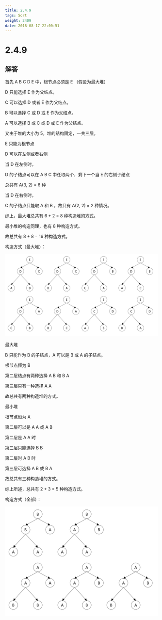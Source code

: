 ```yaml
---
title: 2.4.9
tags: Sort
weight: 2409
date: 2018-08-17 22:00:51
---
```


# 2.4.9


## 解答

首先 A B C D E 中，根节点必须是 E （假设为最大堆）

D 只能选择 E 作为父结点。

C 可以选择 D 或者 E 作为父结点。

B 可以选择 C 或 D 或 E 作为父结点。

A 可以选择 B 或 C 或 D 或 E 作为父结点。

又由于堆的大小为 5，堆的结构固定，一共三层。

E 只能为根节点

D 可以在左侧或者右侧

当 D 在左侧时，

D 的子结点可以在 A B C 中任取两个，剩下一个当 E 的右侧子结点

总共有 A(3, 2) = 6 种

当 D 在右侧时，

C 的子结点只能取 A 和 B ，故只有 A(2, 2) = 2 种情况。

综上，最大堆总共有 6 + 2 = 8 种构造堆的方式。

最小堆的构造同理，也有 8 种构造方式。

故总共有 8 + 8 = 16 种构造方式。

构造方式（最大堆）：

![](/resources/2-4-9/1.png)

最大堆

B 只能作为 B 的子结点，A 可以是 B 或 A 的子结点。

根节点恒为 B

第二层结点有两种选择 A B 和 B A

第三层只有一种选择 A A

故总共有两种构造堆的方式。

最小堆

根节点恒为 A

第二层可以是 A A 或 A B

第二层是 A A 时

第三层只能选择 B B

第二层时 A B 时

第三层可选择 A B 或 B A

故总共有三种构造堆的方式。

综上所述，总共有 2 + 3 = 5 种构造方式。

构造方式（全部）：

![](/resources/2-4-9/2.png)
